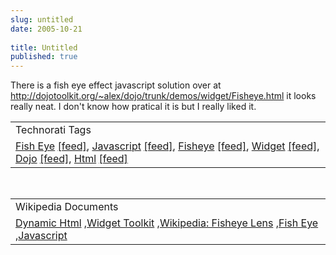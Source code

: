 ```yaml
---
slug: untitled
date: 2005-10-21
 
title: Untitled
published: true
---
```

There is a fish eye effect javascript solution over at <a href="http://dojotoolkit.org/">http://dojotoolkit.org/~alex/dojo/trunk/demos/widget/Fisheye.html</a> it looks really neat.  I don't know how pratical it is but I really liked it.<p /><table class="TechnoratiHead TagHeader">
<tr><td>Technorati Tags</td></tr>
<tr class="Technorati"><td>
<a href="https://paul.kinlan.me/tags/Fish%20Eye" class="Tag" rel="tag">Fish Eye</a> <a href="http://feeds.technorati.com/feed/posts/tag/Fish%20Eye" class="Tag">[feed]</a>, <a href="https://paul.kinlan.me/tags/Javascript" class="Tag" rel="tag">Javascript</a> <a href="http://feeds.technorati.com/feed/posts/tag/Javascript" class="Tag">[feed]</a>, <a href="https://paul.kinlan.me/tags/Fisheye" class="Tag" rel="tag">Fisheye</a> <a href="http://feeds.technorati.com/feed/posts/tag/Fisheye" class="Tag">[feed]</a>, <a href="https://paul.kinlan.me/tags/Widget" class="Tag" rel="tag">Widget</a> <a href="http://feeds.technorati.com/feed/posts/tag/Widget" class="Tag">[feed]</a>, <a href="https://paul.kinlan.me/tags/Dojo" class="Tag" rel="tag">Dojo</a> <a href="http://feeds.technorati.com/feed/posts/tag/Dojo" class="Tag">[feed]</a>, <a href="https://paul.kinlan.me/tags/Html" class="Tag" rel="tag">Html</a> <a href="http://feeds.technorati.com/feed/posts/tag/Html" class="Tag">[feed]</a>
</td></tr>
</table><br /><table class="TechnoratiHead TagHeader">
<tr><td>Wikipedia Documents</td></tr>
<tr class="Technorati"><td>
<a href="http://en.wikipedia.org/wiki/Dynamic_HTML">Dynamic Html</a> ,<a href="http://en.wikipedia.org/wiki/Widget_toolkit">Widget Toolkit</a> ,<a href="http://en.wikipedia.org/wiki/Fisheye_lens">Wikipedia: Fisheye Lens</a> ,<a href="http://en.wikipedia.org/wiki/Fish_Eye">Fish Eye</a> ,<a href="http://en.wikipedia.org/wiki/JavaScript">Javascript</a>
</td></tr>
</table><div class="blogger-post-footer"><img class="posterous_download_image" src="https://blogger.googleusercontent.com/tracker/8109338-112993326561847315?l=www.kinlan.co.uk%2Findex.html" height="1" alt="" width="1" /></div>

